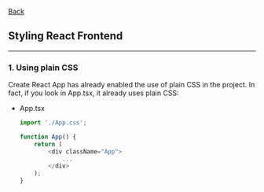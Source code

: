 [Back](README.md)

## Styling React Frontend

<hr>


### 1. Using plain CSS

Create React App has already enabled the use of plain CSS in the project. In fact, if you look in App.tsx, it already uses plain CSS:
- App.tsx
    ```typescript
    import './App.css';

    function App() {
        return (
            <div className="App">
                ...
            </div>
        );
    }
    ```


